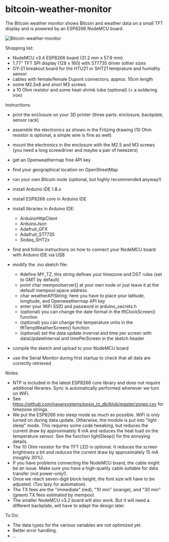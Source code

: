 # bitcoin-weather-monitor

The Bitcoin weather monitor shows Bitcoin and weather data on a small TFT display and is powered by an ESP8266 NodeMCU board.

![Bitcoin-weather-monitor](https://user-images.githubusercontent.com/104918401/201689472-073c5be6-d85a-43f0-b94d-746bc6d09680.png)

Shopping list:
- NodeMCU v3.4 ESP8266 board (31.2 mm x 57.9 mm)
- 1.77" TFT SPI display (128 x 160) with ST7735 driver (other sizes 
- GY-21 breakout board for the HTU21 or SHT21 temprature and humidity sensor
- cables with female/female Dupont connectors, approx. 10cm length
- some M2.5x8 and short M3 screws
- a 10 Ohm resistor and some heat-shrink tube (optional) (+ a soldering iron)

Instructions:
- print the enclosure on your 3D printer (three parts: enclosure, backplate, sensor rack)
- assemble the electronics as shown in the Fritzing drawing (10 Ohm resistor is optional, a simple wire is fine as well)
- mount the electronics in the enclosure with the M2.5 and M3 screws (you need a long screwdriver and maybe a pair of tweezers)
- get an Openweathermap free API key
- find your geographical location on OpenStreetMap
- run your own Bitcoin node (optional, but highly recommended anyway!)

- install Arduino IDE 1.8.x
- install ESP8266 core in Arduino IDE
- install libraries in Arduino IDE:
  - ArduinoHttpClient
  - ArduinoJson
  - Adafruit_GFX
  - Adafruit_ST7735
  - Sodaq_SHT2x
  
- find and follow instructions on how to connect your NodeMCU board with Arduino IDE via USB

- modify the .ino sketch file:
  - #define MY_TZ, this string defines your timezone and DST rules (set to GMT by default)
  - point char mempoolserver[] at your own node or just leave it at the default mempool.space address
  - char weatherAPIString: here you have to place your latitude, longitude, and Openweathermap API key
  - enter your WiFi SSID and password in arduino_secrets.h
  - (optional) you can change the date format in the tftClockScreen() function
  - (optional) you can change the temperature units in the tftTempWeatherScreen() function
  - (optional) set the data update inverval and time per screen with dataUpdateInterval and timePerScreen in the sketch header
  
- compile the sketch and upload to your NodeMCU board
- use the Serial Monitor during first startup to check that all data are correctly retrieved
  
Notes:
- NTP is included in the latest ESP8266 core library and does not require additional libraries. Sync is automatically performed whenever we turn on WiFi.
- See https://github.com/nayarsystems/posix_tz_db/blob/master/zones.csv for timezone strings.
- We put the ESP8266 into sleep mode as much as possible. WiFi is only turned on during data update. Otherwise, the module is put into "light sleep" mode. This requires some code tweaking, but reduces the current draw by approximately 8 mA and reduces the heat load on the temperature sensor. See the function lightSleep() for the annoying details.
- The 10 Ohm resistor for the TFT LED is optional. It reduces the screen brightness a bit and reduces the current draw by approximately 15 mA (roughly 30%).
- If you have problems connecting the NodeMCU board, the cable might be an issue. Make sure you have a high-quality cable suitable for data transfer (not power-only!).
- Once we reach seven-digit block height, the font size will have to be adjusted. (Too lazy for automation).
- The TX fees are the "immediate" (red), "10 min" (orange), and "30 min" (green) TX fees estimated by mempool.
- The smaller NodeMCU v3.2 board will also work. But it will need a different backplate, will have to adapt the design later.

To Do:
- The data types for the various variables are not optimized yet.
- Better error handling.
- ...


  
